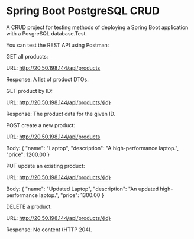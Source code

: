 # Spring Boot PostgreSQL CRUD

A CRUD project for testing methods of deploying a Spring Boot application with a PosgreSQL database.Test.

You can test the REST API using Postman:


GET all products:

URL: http://20.50.198.144/api/products

Response: A list of product DTOs.


GET product by ID:

URL: http://20.50.198.144/api/products/{id}

Response: The product data for the given ID.


POST create a new product:

URL: http://20.50.198.144/api/products

Body: { "name": "Laptop", "description": "A high-performance laptop.", "price": 1200.00 }


PUT update an existing product:

URL: http://20.50.198.144/api/products/{id}

Body: { "name": "Updated Laptop", "description": "An updated high-performance laptop.", "price": 1300.00 }


DELETE a product:

URL: http://20.50.198.144/api/products/{id}

Response: No content (HTTP 204).